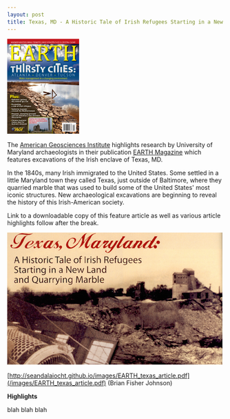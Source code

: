 ```yaml
---
layout: post
title: Texas, MD - A Historic Tale of Irish Refugees Starting in a New Land and Quarrying Marble (magazine)
---
```


[![EARTH magazine January 2010](/images/earth_2010_01.png)](http://www.earthmagazine.org/issues/january-2010)

The [American Geosciences Institute](http://www.americangeosciences.org/) highlights research by University of Maryland archaeologists in their publication [EARTH Magazine](http://www.earthmagazine.org/) which features excavations of the Irish enclave of Texas, MD.

In the 1840s, many Irish immigrated to the United States. Some settled in a little Maryland town they called Texas, just outside of Baltimore, where they quarried marble that was used to build some of the United States' most iconic structures. New archaeological excavations are beginning to reveal the history of this Irish-American society.

Link to a downloadable copy of this feature article as well as various article highlights follow after the break.

<!--more-->

[![Texas, Maryland - A Historic Tale of Irish Refugees Starting in a New Land and Quarrying Marble](/images/texas_maryland_magazine.png)](/images/EARTH_texas_article.pdf)


[http://seandalaiocht.github.io/images/EARTH_texas_article.pdf](/images/EARTH_texas_article.pdf) (Brian Fisher Johnson)


**Highlights**

blah blah blah
